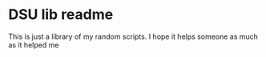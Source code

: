 <h1>DSU lib readme</h1>

This is just a library of my random scripts. I hope it helps someone as much as it helped me

